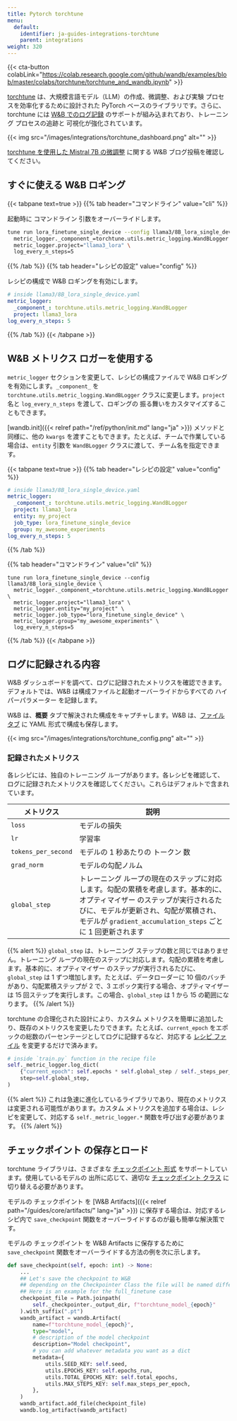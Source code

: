 ```yaml
---
title: Pytorch torchtune
menu:
  default:
    identifier: ja-guides-integrations-torchtune
    parent: integrations
weight: 320
---
```


{{< cta-button colabLink="https://colab.research.google.com/github/wandb/examples/blob/master/colabs/torchtune/torchtune_and_wandb.ipynb" >}}

[torchtune](https://pytorch.org/torchtune/stable/index.html) は、大規模言語モデル（LLM）の作成、微調整、および実験 プロセスを効率化するために設計された PyTorch ベースのライブラリです。さらに、torchtune には [W&B でのログ記録](https://pytorch.org/torchtune/stable/deep_dives/wandb_logging.html) のサポートが組み込まれており、トレーニング プロセスの追跡と 可視化が強化されています。

{{< img src="/images/integrations/torchtune_dashboard.png" alt="" >}}

[torchtune を使用した Mistral 7B の微調整](https://wandb.ai/capecape/torchtune-mistral/reports/torchtune-The-new-PyTorch-LLM-fine-tuning-library---Vmlldzo3NTUwNjM0) に関する W&B ブログ投稿を確認してください。

## すぐに使える W&B ロギング

{{< tabpane text=true >}}
{{% tab header="コマンドライン" value="cli" %}}

起動時に コマンドライン 引数をオーバーライドします。

```bash
tune run lora_finetune_single_device --config llama3/8B_lora_single_device \
  metric_logger._component_=torchtune.utils.metric_logging.WandBLogger \
  metric_logger.project="llama3_lora" \
  log_every_n_steps=5
```

{{% /tab %}}
{{% tab header="レシピの設定" value="config" %}}

レシピの構成で W&B ロギングを有効にします。

```yaml
# inside llama3/8B_lora_single_device.yaml
metric_logger:
  _component_: torchtune.utils.metric_logging.WandBLogger
  project: llama3_lora
log_every_n_steps: 5
```

{{% /tab %}}
{{< /tabpane >}}

## W&B メトリクス ロガーを使用する

`metric_logger` セクションを変更して、レシピの構成ファイルで W&B ロギングを有効にします。`_component_` を `torchtune.utils.metric_logging.WandBLogger` クラスに変更します。`project` 名と `log_every_n_steps` を渡して、ロギングの 振る舞いをカスタマイズすることもできます。

[wandb.init]({{< relref path="/ref/python/init.md" lang="ja" >}}) メソッドと同様に、他の `kwargs` を渡すこともできます。たとえば、チームで作業している場合は、`entity` 引数を `WandBLogger` クラスに渡して、チーム名を指定できます。

{{< tabpane text=true >}}
{{% tab header="レシピの設定" value="config" %}}

```yaml
# inside llama3/8B_lora_single_device.yaml
metric_logger:
  _component_: torchtune.utils.metric_logging.WandBLogger
  project: llama3_lora
  entity: my_project
  job_type: lora_finetune_single_device
  group: my_awesome_experiments
log_every_n_steps: 5
```

{{% /tab %}}

{{% tab header="コマンドライン" value="cli" %}}

```shell
tune run lora_finetune_single_device --config llama3/8B_lora_single_device \
  metric_logger._component_=torchtune.utils.metric_logging.WandBLogger \
  metric_logger.project="llama3_lora" \
  metric_logger.entity="my_project" \
  metric_logger.job_type="lora_finetune_single_device" \
  metric_logger.group="my_awesome_experiments" \
  log_every_n_steps=5
```

{{% /tab %}}
{{< /tabpane >}}

## ログに記録される内容

W&B ダッシュボードを調べて、ログに記録されたメトリクスを確認できます。デフォルトでは、W&B は構成ファイルと起動オーバーライドからすべての ハイパーパラメーター を記録します。

W&B は、**概要** タブで解決された構成をキャプチャします。W&B は、[ファイル タブ](https://wandb.ai/capecape/torchtune/runs/joyknwwa/files) に YAML 形式で構成も保存します。

{{< img src="/images/integrations/torchtune_config.png" alt="" >}}

### 記録されたメトリクス

各レシピには、独自のトレーニング ループがあります。各レシピを確認して、ログに記録されたメトリクスを確認してください。これらはデフォルトで含まれています。

| メトリクス | 説明 |
| --- | --- |
| `loss` | モデルの損失 |
| `lr` | 学習率 |
| `tokens_per_second` | モデルの 1 秒あたりの トークン 数 |
| `grad_norm` | モデルの勾配ノルム |
| `global_step` | トレーニング ループの現在のステップに対応します。勾配の累積を考慮します。基本的に、オプティマイザー のステップが実行されるたびに、モデルが更新され、勾配が累積され、モデルが `gradient_accumulation_steps` ごとに 1 回更新されます |

{{% alert %}}
`global_step` は、トレーニング ステップの数と同じではありません。トレーニング ループの現在のステップに対応します。勾配の累積を考慮します。基本的に、オプティマイザー のステップが実行されるたびに、`global_step` は 1 ずつ増加します。たとえば、データローダーに 10 個のバッチがあり、勾配累積ステップが 2 で、3 エポック実行する場合、オプティマイザー は 15 回ステップを実行します。この場合、`global_step` は 1 から 15 の範囲になります。
{{% /alert %}}

torchtune の合理化された設計により、カスタム メトリクスを簡単に追加したり、既存のメトリクスを変更したりできます。たとえば、`current_epoch` をエポックの総数のパーセンテージとしてログに記録するなど、対応する [レシピ ファイル](https://github.com/pytorch/torchtune/tree/main/recipes) を変更するだけで済みます。

```python
# inside `train.py` function in the recipe file
self._metric_logger.log_dict(
    {"current_epoch": self.epochs * self.global_step / self._steps_per_epoch},
    step=self.global_step,
)
```

{{% alert %}}
これは急速に進化しているライブラリであり、現在のメトリクスは変更される可能性があります。カスタム メトリクスを追加する場合は、レシピを変更して、対応する `self._metric_logger.*` 関数を呼び出す必要があります。
{{% /alert %}}

## チェックポイント の保存とロード

torchtune ライブラリは、さまざまな [チェックポイント 形式](https://pytorch.org/torchtune/stable/deep_dives/checkpointer.html) をサポートしています。使用しているモデルの 出所に応じて、適切な [チェックポイント クラス](https://pytorch.org/torchtune/stable/deep_dives/checkpointer.html) に切り替える必要があります。

モデルの チェックポイント を [W&B Artifacts]({{< relref path="/guides/core/artifacts/" lang="ja" >}}) に保存する場合は、対応するレシピ内で `save_checkpoint` 関数をオーバーライドするのが最も簡単な解決策です。

モデルの チェックポイント を W&B Artifacts に保存するために `save_checkpoint` 関数をオーバーライドする方法の例を次に示します。

```python
def save_checkpoint(self, epoch: int) -> None:
    ...
    ## Let's save the checkpoint to W&B
    ## depending on the Checkpointer Class the file will be named differently
    ## Here is an example for the full_finetune case
    checkpoint_file = Path.joinpath(
        self._checkpointer._output_dir, f"torchtune_model_{epoch}"
    ).with_suffix(".pt")
    wandb_artifact = wandb.Artifact(
        name=f"torchtune_model_{epoch}",
        type="model",
        # description of the model checkpoint
        description="Model checkpoint",
        # you can add whatever metadata you want as a dict
        metadata={
            utils.SEED_KEY: self.seed,
            utils.EPOCHS_KEY: self.epochs_run,
            utils.TOTAL_EPOCHS_KEY: self.total_epochs,
            utils.MAX_STEPS_KEY: self.max_steps_per_epoch,
        },
    )
    wandb_artifact.add_file(checkpoint_file)
    wandb.log_artifact(wandb_artifact)
```